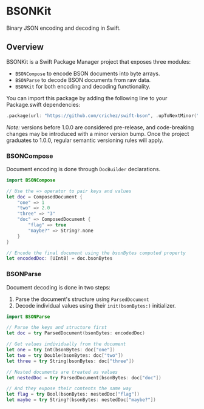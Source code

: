 # BSONKit

Binary JSON encoding and decoding in Swift.

## Overview

BSONKit is a Swift Package Manager project that exposes three modules:
* `BSONCompose` to encode BSON documents into byte arrays.
* `BSONParse` to decode BSON documents from raw data.
* `BSONKit` for both encoding and decoding functionality.

You can import this package by adding the following line to your Package.swift dependencies:
```swift
.package(url: "https://github.com/crichez/swift-bson", .upToNextMinor("0.0.1"))
```

*Note:* versions before 1.0.0 are considered pre-release, and code-breaking changes may be 
introduced with a minor version bump. Once the project graduates to 1.0.0, regular semantic
versioning rules will apply.

### BSONCompose

Document encoding is done through `DocBuilder` declarations.
```swift
import BSONCompose

// Use the => operator to pair keys and values
let doc = ComposedDocument {
    "one" => 1
    "two" => 2.0
    "three" => "3"
    "doc" => ComposedDocument { 
        "flag" => true
        "maybe?" => String?.none
    }
}

// Encode the final document using the bsonBytes computed property
let encodedDoc: [UInt8] = doc.bsonBytes
```

### BSONParse

Document decoding is done in two steps:
1. Parse the document's structure using `ParsedDocument`
2. Decode individual values using their `init(bsonBytes:)` initializer.

```swift
import BSONParse

// Parse the keys and structure first
let doc = try ParsedDocument(bsonBytes: encodedDoc)

// Get values individually from the document
let one = try Int(bsonBytes: doc["one"])
let two = try Double(bsonBytes: doc["two"])
let three = try String(bsonBytes: doc["three"])

// Nested documents are treated as values
let nestedDoc = try ParsedDocument(bsonBytes: doc["doc"])

// And they expose their contents the same way
let flag = try Bool(bsonBytes: nestedDoc["flag"])
let maybe = try String?(bsonBytes: nestedDoc["maybe?"])
```
